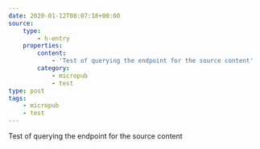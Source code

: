 ```yaml
---
date: 2020-01-12T08:07:18+00:00
source:
    type:
        - h-entry
    properties:
        content:
            - 'Test of querying the endpoint for the source content'
        category:
            - micropub
            - test
type: post
tags:
    - micropub
    - test
---
```

Test of querying the endpoint for the source content
